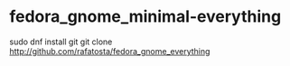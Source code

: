 # fedora_gnome_minimal-everything

sudo dnf install git
git clone http://github.com/rafatosta/fedora_gnome_everything
 
